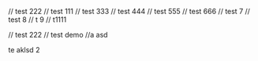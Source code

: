 // test 222
// test 111
// test 333
// test 444
// test 555
// test 666
// test 7
// test 8
// t 9
// t1111

// test 222
// test demo
//a
asd

te
aklsd
2